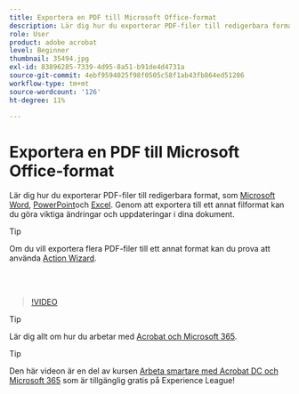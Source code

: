```yaml
---
title: Exportera en PDF till Microsoft Office-format
description: Lär dig hur du exporterar PDF-filer till redigerbara format som Microsoft Word, Excel eller PowerPoint
role: User
product: adobe acrobat
level: Beginner
thumbnail: 35494.jpg
exl-id: 83896285-7339-4d95-8a51-b91de4d4731a
source-git-commit: 4ebf9594025f98f0505c58f1ab43fb864ed51206
workflow-type: tm+mt
source-wordcount: '126'
ht-degree: 11%

---
```


# Exportera en PDF till Microsoft Office-format

Lär dig hur du exporterar PDF-filer till redigerbara format, som [Microsoft Word](https://www.adobe.com/se/acrobat/online/pdf-to-word.html), [PowerPoint](https://www.adobe.com/se/acrobat/online/pdf-to-ppt.html)och [Excel](https://www.adobe.com/se/acrobat/online/pdf-to-excel.html). Genom att exportera till ett annat filformat kan du göra viktiga ändringar och uppdateringar i dina dokument.

>[!TIP]
>
>Om du vill exportera flera PDF-filer till ett annat format kan du prova att använda [Action Wizard](../advanced-tasks/action.md).

<br> 

>[!VIDEO](https://video.tv.adobe.com/v/35494?quality=12&learn=on&hidetitle=true)

>[!TIP]
>
>Lär dig allt om hur du arbetar med [Acrobat och Microsoft 365](../integrate/integrate-overview.md).

>[!TIP]
>
>Den här videon är en del av kursen [Arbeta smartare med Acrobat DC och Microsoft 365](https://experienceleague.adobe.com/?recommended=Acrobat-U-1-2021.microsoft365) som är tillgänglig gratis på Experience League!
